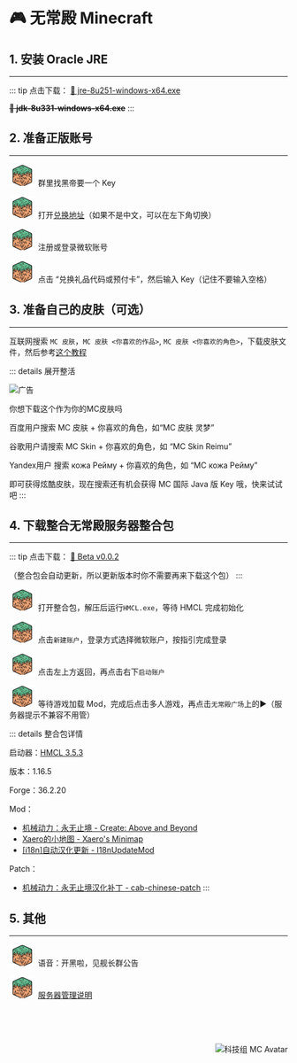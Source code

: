 # 🎮 无常殿 Minecraft

## 1. 安装 Oracle JRE

---

::: tip 点击下载：
[🔽 jre-8u251-windows-x64.exe](http://mc.1453.tv/java/jre-8u251-windows-x64.exe)

~~**🔽 jdk-8u331-windows-x64.exe**~~
:::

## 2. 准备正版账号

---

![](./assets/mc-logo.svg) 群里找黑帝要一个 Key

![](./assets/mc-logo.svg) 打开[兑换地址](https://www.minecraft.net/zh-hans/profile/redeem)（如果不是中文，可以在左下角切换）

![](./assets/mc-logo.svg) 注册或登录微软账号

![](./assets/mc-logo.svg) 点击 “兑换礼品代码或预付卡”，然后输入 Key（记住不要输入空格）


## 3. 准备自己的皮肤（可选）

---

互联网搜索 `MC 皮肤`，`MC 皮肤 <你喜欢的作品>`, `MC 皮肤 <你喜欢的角色>`，下载皮肤文件，然后参考[这个教程](./skin.md)

::: details 展开整活

![广告](./assets/anitya-ad.png)

你想下载这个作为你的MC皮肤吗

百度用户搜索 MC 皮肤 + 你喜欢的角色，如“MC 皮肤 灵梦”

谷歌用户请搜索 MC Skin + 你喜欢的角色，如 “MC Skin Reimu”

Yandex用户 搜索 кожа Рейму + 你喜欢的角色，如 “MC кожа Рейму”

即可获得炫酷皮肤，现在搜索还有机会获得 MC 国际 Java 版 Key 哦，快来试试吧
:::

## 4. 下载整合无常殿服务器整合包

---

::: tip 点击下载：
[🔽 Beta v0.0.2](https://mc.1453.tv/release/anitya-square-beta-v0.0.2.zip)

（整合包会自动更新，所以更新版本时你不需要再来下载这个包）
:::

![](./assets/mc-logo.svg) 打开整合包，解压后运行`HMCL.exe`，等待 HMCL 完成初始化

![](./assets/mc-logo.svg) 点击`新建账户`，登录方式选择微软账户，按指引完成登录

![](./assets/mc-logo.svg) 点击左上方返回，再点击右下`启动账户`

![](./assets/mc-logo.svg) 等待游戏加载 Mod，完成后点击多人游戏，再点击`无常殿广场`上的▶️（服务器提示不兼容不用管）


::: details 整合包详情

启动器：[HMCL 3.5.3](https://hmcl.huangyuhui.net/)

版本：1.16.5

Forge：36.2.20

Mod：
- [机械动力：永无止境 - Create: Above and Beyond](https://www.mcmod.cn/modpack/312.html)
- [Xaero的小地图 - Xaero's Minimap](https://www.mcmod.cn/class/1701.html)
- [[i18n]自动汉化更新 - I18nUpdateMod](https://www.mcmod.cn/class/1188.html)

Patch：
- [机械动力：永无止境汉化补丁 - cab-chinese-patch](https://www.bilibili.com/read/cv15921141)
:::

## 5. 其他

---

![](./assets/mc-logo.svg) 语音：开黑啦，见舰长群公告

![](./assets/mc-logo.svg) [服务器管理说明](./manage.md)

<div style="text-align: right; padding-top: 50px">

![科技组 MC Avatar](https://mc.1453.tv/art-work/brand.png)

</div>
